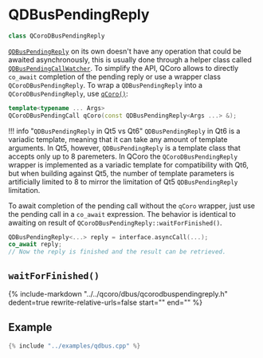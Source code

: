 # QDBusPendingReply

```cpp
class QCoroDBusPendingReply
```

[`QDBusPendingReply`][qdoc-qdbuspendingreply] on its own doesn't have any operation that could
be awaited asynchronously, this is usually done through a helper class called
[`QDBusPendingCallWatcher`][qdoc-qdbuspendingcallwatcher]. To simplify the API, QCoro allows to
directly `co_await` completion of the pending reply or use a wrapper class `QCoroDBusPendingReply`.
To wrap a `QDBusPendingReply` into a `QCoroDBusPendingReply`, use [`qCoro()`][qcoro-coro]:

```cpp
template<typename ... Args>
QCoroDBusPendingCall qCoro(const QDBusPendingReply<Args ...> &);
```

!!! info "`QDBusPendingReply` in Qt5 vs Qt6"
    `QDBusPendingReply` in Qt6 is a variadic template, meaning that it can take any amount of template arguments.
    In Qt5, however, `QDBusPendingReply` is a template class that accepts only up to 8 paremeters. In QCoro the
    `QCoroDBusPendingReply` wrapper is implemented as a variadic template for compatibility with Qt6, but when
    building against Qt5, the number of template parameters is artificially limited to 8 to mirror the limitation
    of Qt5 `QDBusPendingReply` limitation.

To await completion of the pending call without the `qCoro` wrapper, just use the pending call
in a `co_await` expression. The behavior is identical to awaiting on result of
`QCoroDBusPendingReply::waitForFinished()`.

```cpp
QDBusPendingReply<...> reply = interface.asyncCall(...);
co_await reply;
// Now the reply is finished and the result can be retrieved.
```

## `waitForFinished()`

{%
    include-markdown "../../qcoro/dbus/qcorodbuspendingreply.h"
        dedent=true
        rewrite-relative-urls=false
        start="<!-- doc-waitForFinished-start -->"
        end="<!-- doc-waitForFinished-end -->"
%}

## Example

```cpp
{% include "../examples/qdbus.cpp" %}
```

[qdoc-qdbuspendingcall]: https://doc.qt.io/qt-5/qdbuspendingcall.html
[qdoc-qdbuspendingreply]: https://doc.qt.io/qt-5/qdbuspendingreply.html
[qdoc-qdbuspendingcallwatcher]: https://doc.qt.io/qt-5/qdbuspendingcallwatcher.html
[qdoc-qdbuspendingcallwatcher-finished]: https://doc.qt.io/qt-5/qdbuspendingcallwatcher.html#finished
[qdoc-qdbusabstractinterface-asyncCall]: https://doc.qt.io/qt-5/qdbusabstractinterface.html#asyncCall-1
[qcoro-coro]: coro.md
